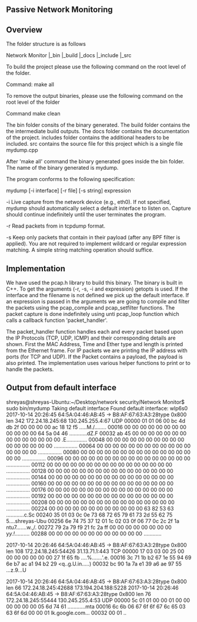 

Passive Network Monitoring
-------------------------------------------------------------------------------

Overview
----------------------------------------

The folder structure is as follows

Network Monitor
 |_bin
 |_build
 |_docs
 |_include
 |_src

To build the project please use the following command on the root level of the folder.

Command: make all

To remove the output binaries, please use the following command on the root level of the folder

Command make clean

The bin folder consits of the binary generated. 
The build folder contains the the intermediate build outputs. 
The docs folder contains the documentation of the project.
includes folder contains the additional headers to be included.
src contains the source file for this project which is a single file mydump.cpp

After 'make all' command the binary generated goes inside the bin folder. The name of the binary generated is mydump.

The program conforms to the following specification:

mydump [-i interface] [-r file] [-s string] expression

-i  Live capture from the network device <interface> (e.g., eth0). If not
    specified, mydump should automatically select a default interface to
    listen on. Capture should continue indefinitely until the user
    terminates the program.

-r  Read packets from <file> in tcpdump format.

-s  Keep only packets that contain <string> in their payload (after any BPF
    filter is applied). You are not required to implement wildcard or regular
    expression matching. A simple string matching operation should suffice. 


Implementation
----------------------------

We have used the pcap.h library to build this binary. The binary is built in C++. To get the arguments (-r, -s, -i and expression) 
getopts is used. If the interface and the filename is not defined we pick up the default interface. If an expression is passed in the arguments
we are going to compile and filter the packets using the pcap_compile and pcap_setfilter functions. The packet capture is done indefinitely using  unti pcap_loop function which calls a callback function 'packet_handler'.

The packet_handler function handles each and every packet based upon the IP Protocols (TCP, UDP, ICMP) and their corresponding details are 
shown. First the MAC Address, Time and Ether type and length is printed from the Ethernet frame. For IP packets we are printing the IP address with ports (for TCP and UDP). If the Packet contains a payload, the payload is also printed. The implementation uses various helper functions to print or to handle the packets.

Output from default interface
--------------------------------------

shreyas@shreyas-Ubuntu:~/Desktop/network security/Network Monitor$ sudo bin/mydump 
Taking default interface 
Found default interface: wlp6s0
2017-10-14 20:26:45 64:5A:04:46:AB:45 -> B8:AF:67:63:A3:28type 0x800 len 342 
172.24.18.245:68 130.245.255.4:67 UDP
00000   01 01 06 00 bc 4d db 2f  00 00 00 00 ac 18 12 f5    .....M./........
00016   00 00 00 00 00 00 00 00  00 00 00 00 64 5a 04 46    ............dZ.F
00032   ab 45 00 00 00 00 00 00  00 00 00 00 00 00 00 00    .E..............
00048   00 00 00 00 00 00 00 00  00 00 00 00 00 00 00 00    ................
00064   00 00 00 00 00 00 00 00  00 00 00 00 00 00 00 00    ................
00080   00 00 00 00 00 00 00 00  00 00 00 00 00 00 00 00    ................
00096   00 00 00 00 00 00 00 00  00 00 00 00 00 00 00 00    ................
00112   00 00 00 00 00 00 00 00  00 00 00 00 00 00 00 00    ................
00128   00 00 00 00 00 00 00 00  00 00 00 00 00 00 00 00    ................
00144   00 00 00 00 00 00 00 00  00 00 00 00 00 00 00 00    ................
00160   00 00 00 00 00 00 00 00  00 00 00 00 00 00 00 00    ................
00176   00 00 00 00 00 00 00 00  00 00 00 00 00 00 00 00    ................
00192   00 00 00 00 00 00 00 00  00 00 00 00 00 00 00 00    ................
00208   00 00 00 00 00 00 00 00  00 00 00 00 00 00 00 00    ................
00224   00 00 00 00 00 00 00 00  00 00 00 00 63 82 53 63    ............c.Sc
00240   35 01 03 0c 0e 73 68 72  65 79 61 73 2d 55 62 75    5....shreyas-Ubu
00256   6e 74 75 37 12 01 1c 02  03 0f 06 77 0c 2c 2f 1a    ntu7.......w.,/.
00272   79 2a 79 f9 21 fc 2a ff  00 00 00 00 00 00 00 00    y*y.!.*.........
00288   00 00 00 00 00 00 00 00  00 00 00 00                ............

2017-10-14 20:26:46 64:5A:04:46:AB:45 -> B8:AF:67:63:A3:28type 0x800 len 108 
172.24.18.245:54426 31.13.71.1:443 TCP
00000   17 03 03 00 25 00 00 00  00 00 00 00 27 1f 65 fb    ....%.......'.e.
00016   3c 71 1b b2 67 1e 55 94  69 6e b7 ac a1 94 b2 29    <q..g.U.in.....)
00032   bc 90 1a 7a e1 39 a6 ae  97 55                      ...z.9...U

2017-10-14 20:26:46 64:5A:04:46:AB:45 -> B8:AF:67:63:A3:28type 0x800 len 66 
172.24.18.245:42688 173.194.204.188:5228 
2017-10-14 20:26:46 64:5A:04:46:AB:45 -> B8:AF:67:63:A3:28type 0x800 len 76 
172.24.18.245:55444 130.245.255.4:53 UDP
00000   5c 01 01 00 00 01 00 00  00 00 00 00 05 6d 74 61    \............mta
00016   6c 6b 06 67 6f 6f 67 6c  65 03 63 6f 6d 00 00 01    lk.google.com...
00032   00 01                                               ..





